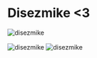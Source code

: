# Disezmike <3
![disezmike](https://komarev.com/ghpvc/?username=disezmike&label=Profile%20views&color=red&style=flat)


<img align="center" src="https://github-readme-stats.vercel.app/api?username=disezmike&show_icons=true&locale=en&count_private=true" alt="disezmike" /> 
<img align="center" src="https://github-readme-stats.vercel.app/api/top-langs?username=disezmike&show_icons=true&locale=en&layout=compact&langs_count=8" alt="disezmike" />
